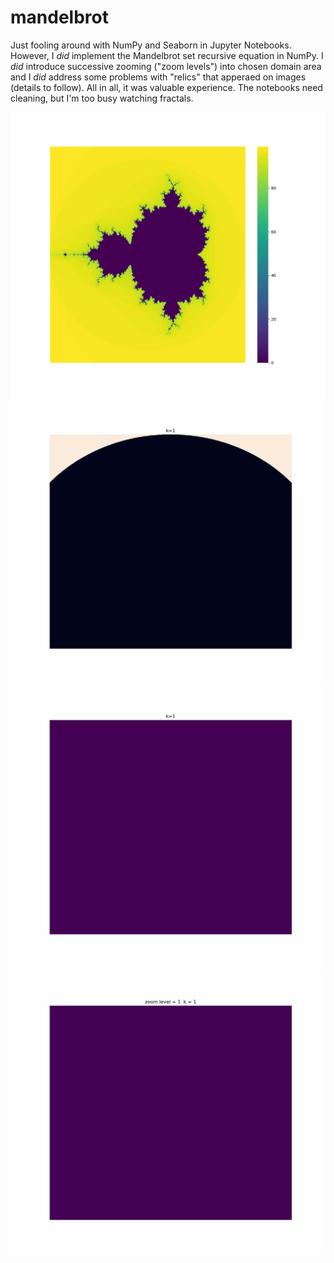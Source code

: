 # mandelbrot
Just fooling around with NumPy and Seaborn in Jupyter Notebooks.
However, I *did* implement the Mandelbrot set recursive equation in NumPy.
I *did* introduce successive zooming ("zoom levels") into chosen domain area and I *did* address some problems with "relics" that apperaed on images (details to follow).
All in all, it was valuable experience. The notebooks need cleaning, but I'm too busy watching fractals.

<img src="docs/mandelbrot.png" alt="mandelbrot plot1" width="600"/>

<img src="docs/mandelbrot_C.gif" alt="mandelbrot gif1" width="500"/>

<img src="docs/mandelbrot_D.gif" alt="mandelbrot gif2" width="500"/>

<img src="docs/mandel_J_zoom.gif" alt="mandelbrot gif3" width="500"/>
